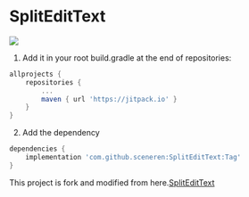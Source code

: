 # SplitEditText
[![](https://jitpack.io/v/sceneren/SplitEditText.svg)](https://jitpack.io/#sceneren/SplitEditText)

1. Add it in your root build.gradle at the end of repositories:
```gradle
allprojects {
    repositories {
        ...
        maven { url 'https://jitpack.io' }
    }
}
```
2. Add the dependency
```gradle
dependencies {
    implementation 'com.github.sceneren:SplitEditText:Tag'
}
```
This project is fork and modified from here.[SplitEditText](https://github.com/jenly1314/SplitEditText)
